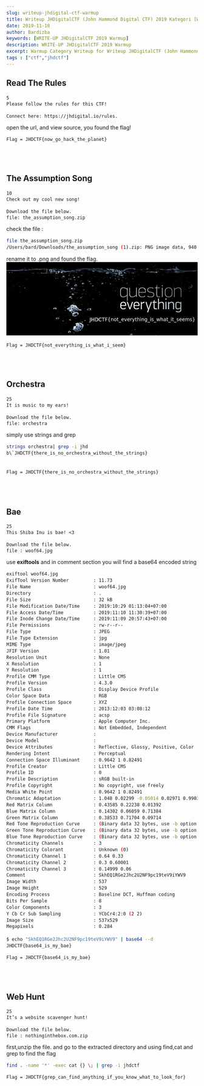 ```yaml
---
slug: writeup-jhdigital-ctf-warmup
title: Writeup JHDigitalCTF (John Hammond Digital CTF) 2019 Kategori [Warmup]
date: 2019-11-10
author: Bardizba
keywords: [WRITE-UP JHDigitalCTF 2019 Warmup]
description: WRITE-UP JHDigitalCTF 2019 Warmup
excerpt: Warmup Category Writeup for Writeup JHDigitalCTF (John Hammond Digital CTF) 2019
tags : ["ctf","jhdctf"]
---
```


## Read The Rules
```
5
Please follow the rules for this CTF!

Connect here: https://jhdigital.io/rules.
```
open the url, and view source, you found the flag!

    Flag = JHDCTF{now_go_hack_the_planet}


## &nbsp;
## The Assumption Song
```
10
Check out my cool new song!

Download the file below.
file: the_assumption_song.zip
```

check the file :
```bash
file the_assumption_song.zip
/Users/bard/Downloads/the_assumption_song (1).zip: PNG image data, 940 x 360, 8-bit/color RGBA, non-interlaced
```
rename it to .png and found the flag.
![the_assumption_song.png](./pics/the_assumption_song.png)
    
    Flag = JHDCTF{not_everything_is_what_i_seem}

## &nbsp;
## Orchestra
```
25
It is music to my ears!

Download the file below.
file: orchestra
```
simply use strings and grep

```bash
strings orchestra| grep -i jhd           
b\`JHDCTF{there_is_no_orchestra_without_the_strings}


Flag = JHDCTF{there_is_no_orchestra_without_the_strings}
```

## &nbsp;
## Bae
```
25
This Shiba Inu is bae! <3

Download the file below.
file : woof64.jpg
```

use **exiftools** and in comment section you will find a base64 encoded string

```bash
exiftool woof64.jpg                                                                                                                            ✔
ExifTool Version Number         : 11.73
File Name                       : woof64.jpg
Directory                       : .
File Size                       : 32 kB
File Modification Date/Time     : 2019:10:29 01:13:04+07:00
File Access Date/Time           : 2019:11:10 11:30:39+07:00
File Inode Change Date/Time     : 2019:11:09 20:57:43+07:00
File Permissions                : rw-r--r--
File Type                       : JPEG
File Type Extension             : jpg
MIME Type                       : image/jpeg
JFIF Version                    : 1.01
Resolution Unit                 : None
X Resolution                    : 1
Y Resolution                    : 1
Profile CMM Type                : Little CMS
Profile Version                 : 4.3.0
Profile Class                   : Display Device Profile
Color Space Data                : RGB
Profile Connection Space        : XYZ
Profile Date Time               : 2013:12:03 03:08:12
Profile File Signature          : acsp
Primary Platform                : Apple Computer Inc.
CMM Flags                       : Not Embedded, Independent
Device Manufacturer             :
Device Model                    :
Device Attributes               : Reflective, Glossy, Positive, Color
Rendering Intent                : Perceptual
Connection Space Illuminant     : 0.9642 1 0.82491
Profile Creator                 : Little CMS
Profile ID                      : 0
Profile Description             : sRGB built-in
Profile Copyright               : No copyright, use freely
Media White Point               : 0.9642 1 0.82491
Chromatic Adaptation            : 1.048 0.02299 -0.05014 0.02971 0.99034 -0.01706 -0.00923 0.01501 0.75226
Red Matrix Column               : 0.43585 0.22238 0.01392
Blue Matrix Column              : 0.14302 0.06059 0.71384
Green Matrix Column             : 0.38533 0.71704 0.09714
Red Tone Reproduction Curve     : (Binary data 32 bytes, use -b option to extract)
Green Tone Reproduction Curve   : (Binary data 32 bytes, use -b option to extract)
Blue Tone Reproduction Curve    : (Binary data 32 bytes, use -b option to extract)
Chromaticity Channels           : 3
Chromaticity Colorant           : Unknown (0)
Chromaticity Channel 1          : 0.64 0.33
Chromaticity Channel 2          : 0.3 0.60001
Chromaticity Channel 3          : 0.14999 0.06
Comment                         : SkhEQ1RGe2Jhc2U2NF9pc19teV9iYWV9
Image Width                     : 537
Image Height                    : 529
Encoding Process                : Baseline DCT, Huffman coding
Bits Per Sample                 : 8
Color Components                : 3
Y Cb Cr Sub Sampling            : YCbCr4:2:0 (2 2)
Image Size                      : 537x529
Megapixels                      : 0.284

$ echo "SkhEQ1RGe2Jhc2U2NF9pc19teV9iYWV9" | base64 --d
JHDCTF{base64_is_my_bae}
```

    Flag = JHDCTF{base64_is_my_bae}

## &nbsp;
## Web Hunt
```
25
It’s a website scavenger hunt!

Download the file below.
file : nothinginthebox.com.zip
```

first,unzip the file. and go to the extracted directory and using find,cat and grep to find the flag 
```bash
find . -name '*' -exec cat {} \; | grep -i jhdctf
```

    Flag = JHDCTF{grep_can_find_anything_if_you_know_what_to_look_for}

